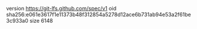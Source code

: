 version https://git-lfs.github.com/spec/v1
oid sha256:e061e3617f1e11373b48f312854a5278d12ace6b731ab94e53a2f61be3c933a0
size 6148
